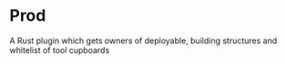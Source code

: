 # Prod
A Rust plugin which gets owners of deployable, building structures and whitelist of tool cupboards

